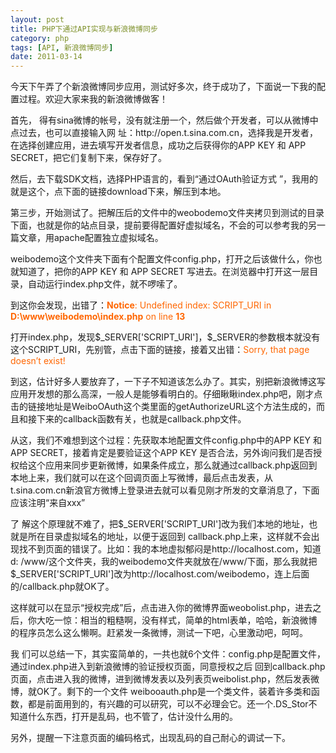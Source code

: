 ```yaml
---
layout: post
title: PHP下通过API实现与新浪微博同步
category: php
tags: [API, 新浪微博同步]
date: 2011-03-14
---
```

<p>今天下午弄了个新浪微博同步应用，测试好多次，终于成功了，下面说一下我的配置过程。欢迎大家来我的新浪微博做客！</p>
<p>首先， 得有sina微博的帐号，没有就注册一个，然后做个开发者，可以从微博中点过去，也可以直接输入网 址：http://open.t.sina.com.cn，选择我是开发者，在选择创建应用，进去填写开发者信息，成功之后获得你的APP KEY 和  APP SECRET，把它们复制下来，保存好了。</p>
<p>然后，去下载SDK文档，选择PHP语言的，看到&ldquo;通过OAuth验证方式 &rdquo;，我用的就是这个，点下面的链接download下来，解压到本地。</p>
<p>第三步，开始测试了。把解压后的文件中的weobodemo文件夹拷贝到测试的目录下面，也就是你的站点目录，提前要得配置好虚拟域名，不会的可以参考我的另一篇文章，用apache配置独立虚拟域名。</p>
<p>weibodemo这个文件夹下面有个配置文件config.php，打开之后该做什么，你也就知道了，把你的APP KEY 和 APP SECRET 写进去。在浏览器中打开这一层目录，自动运行index.php文件，就不啰嗦了。</p>
<p>到这你会发现，出错了：<span style="color: rgb(255, 102, 0);"><b>Notice</b>:  Undefined index:  SCRIPT_URI in <b>D:\www\weibodemo\index.php</b> on line <b>13 </b></span></p>
<p>打开index.php，发现$_SERVER['SCRIPT_URI']，$_SERVER的参数根本就没有这个SCRIPT_URI，先别管，点击下面的链接，接着又出错：<span style="color: rgb(255, 102, 0);">Sorry, that page doesn&rsquo;t exist! </span></p>
<p>到这，估计好多人要放弃了，一下子不知道该怎么办了。其实，别把新浪微博这写应用开发想的那么高深，一般人是能够看明白的。仔细瞅瞅index.php吧，刚才点击的链接地址是WeiboOAuth这个类里面的getAuthorizeURL这个方法生成的，而且和接下来的callback函数有关，也就是callback.php文件。</p>
<p>从这，我们不难想到这个过程：先获取本地配置文件config.php中的APP KEY 和APP SECRET，接着肯定是要验证这个APP KEY 是否合法，另外询问我们是否授权给这个应用来同步更新微博，如果条件成立，那么就通过callback.php返回到本地上来，我们就可以在这个回调页面上写微博，最后点击发表，从t.sina.com.cn新浪官方微博上登录进去就可以看见刚才所发的文章消息了，下面应该注明&ldquo;来自xxx&rdquo;</p>
<p>了 解这个原理就不难了，把$_SERVER['SCRIPT_URI']改为我们本地的地址，也就是所在目录虚拟域名的地址，以便于返回到 callback.php上来，这样就不会出现找不到页面的错误了。比如：我的本地虚拟郁闷是http://localhost.com，知道d: /www/这个文件夹，我的weibodemo文件夹就放在/www/下面，那么我就把$_SERVER['SCRIPT_URI']改为http://localhost.com/weibodemo，连上后面的/callback.php就OK了。</p>
<p>这样就可以在显示&ldquo;授权完成&rdquo;后，点击进入你的微博界面weobolist.php，进去之后，你大吃一惊：相当的粗糙啊，没有样式，简单的html表单，哈哈，新浪微博的程序员怎么这么懒啊。赶紧发一条微博，测试一下吧，心里激动吧，呵呵。</p>
<p>我 们可以总结一下，其实蛮简单的，一共也就6个文件：config.php是配置文件，通过index.php进入到新浪微博的验证授权页面，同意授权之后 回到callback.php页面，点击进入我的微博，进到微博发表以及列表页weibolist.php，然后发表微博，就OK了。剩下的一个文件 weibooauth.php是一个类文件，装着许多类和函数，都是前面用到的，有兴趣的可以研究，可以不必理会它。还一个.DS_Stor不知道什么东西，打开是乱码，也不管了，估计没什么用的。</p>
<p>另外，提醒一下注意页面的编码格式，出现乱码的自己耐心的调试一下。</p>
